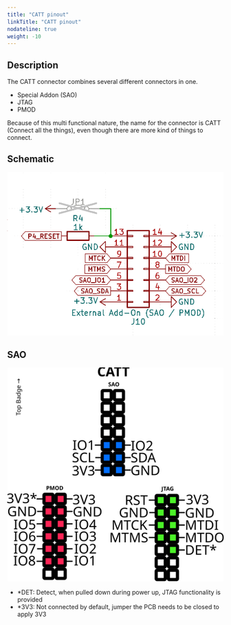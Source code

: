 ```yaml
---
title: "CATT pinout"
linkTitle: "CATT pinout"
nodateline: true
weight: -10
---
```


## Description

The CATT connector combines several different connectors in one.

- Special Addon (SAO)
- JTAG
- PMOD

Because of this multi functional nature, the name for the connector is CATT (Connect all the things), even though there are more kind of things to connect.

## Schematic

![Schematic](static/cattpinout.png)

## SAO

![pinout](static/catt-connector.svg)

- *DET: Detect, when pulled down during power up, JTAG functionality is provided
- *3V3: Not connected by default, jumper the PCB needs to be closed to apply 3V3